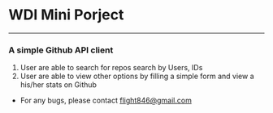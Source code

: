 # WDI Mini Porject
---
### A simple Github API client
1. User are able to search for repos search by Users, IDs
2. User are able to view other options by filling a simple form and view a his/her stats on Github

- For any bugs, please contact flight846@gmail.com
